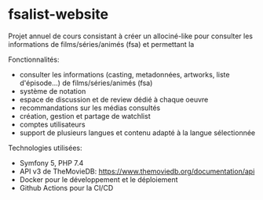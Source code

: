 # fsalist-website

Projet annuel de cours consistant à créer un allociné-like pour consulter les informations de films/séries/animés (fsa) et permettant la 

Fonctionnalités:
- consulter les informations (casting, metadonnées, artworks, liste d'épisode...) de films/séries/animés (fsa)
- système de notation
- espace de discussion et de review dédié à chaque oeuvre
- recommandations sur les médias consultés
- création, gestion et partage de watchlist
- comptes utilisateurs
- support de plusieurs langues et contenu adapté à la langue sélectionnée

Technologies utilisées:
- Symfony 5, PHP 7.4
- API v3 de TheMovieDB: https://www.themoviedb.org/documentation/api
- Docker pour le développement et le déploiement
- Github Actions pour la CI/CD

